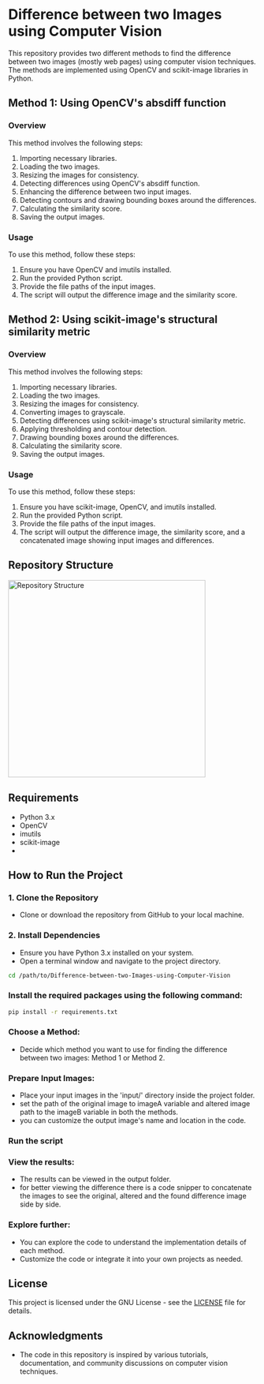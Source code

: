 # Difference between two Images using Computer Vision

This repository provides two different methods to find the difference between two images (mostly web pages) using computer vision techniques. The methods are implemented using OpenCV and scikit-image libraries in Python.

## Method 1: Using OpenCV's absdiff function

### Overview
This method involves the following steps:
1. Importing necessary libraries.
2. Loading the two images.
3. Resizing the images for consistency.
4. Detecting differences using OpenCV's absdiff function.
5. Enhancing the difference between two input images.
6. Detecting contours and drawing bounding boxes around the differences.
7. Calculating the similarity score.
8. Saving the output images.

### Usage
To use this method, follow these steps:
1. Ensure you have OpenCV and imutils installed.
2. Run the provided Python script.
3. Provide the file paths of the input images.
4. The script will output the difference image and the similarity score.

## Method 2: Using scikit-image's structural similarity metric

### Overview
This method involves the following steps:
1. Importing necessary libraries.
2. Loading the two images.
3. Resizing the images for consistency.
4. Converting images to grayscale.
5. Detecting differences using scikit-image's structural similarity metric.
6. Applying thresholding and contour detection.
7. Drawing bounding boxes around the differences.
8. Calculating the similarity score.
9. Saving the output images.

### Usage
To use this method, follow these steps:
1. Ensure you have scikit-image, OpenCV, and imutils installed.
2. Run the provided Python script.
3. Provide the file paths of the input images.
4. The script will output the difference image, the similarity score, and a concatenated image showing input images and differences.

## Repository Structure

<img src="https://github.com/Dharinesh/Difference-between-two-Images-using-Computer-Vision/assets/108059896/5fe31983-3683-4d70-9742-bd764e5e061c" alt="Repository Structure" width="400">

## Requirements
- Python 3.x
- OpenCV
- imutils
- scikit-image
- 
## How to Run the Project

### 1. Clone the Repository

- Clone or download the repository from GitHub to your local machine.

### 2. Install Dependencies

- Ensure you have Python 3.x installed on your system.
- Open a terminal window and navigate to the project directory.

```bash
cd /path/to/Difference-between-two-Images-using-Computer-Vision
```

### Install the required packages using the following command:
```bash
pip install -r requirements.txt
```
### Choose a Method:
- Decide which method you want to use for finding the difference between two images: Method 1 or Method 2.

### Prepare Input Images:
- Place your input images in the 'input/' directory inside the project folder.
- set the path of the original image to imageA variable and altered image path to the imageB variable in both the methods.
- you can customize the output image's name and location in the code.

### Run the script

### View the results:
- The results can be viewed in the output folder.
- for better viewing the difference there is a code snipper to concatenate the images to see the original, altered and the found difference image side by side.

### Explore further:
- You can explore the code to understand the implementation details of each method.
- Customize the code or integrate it into your own projects as needed.
  
## License
This project is licensed under the GNU License - see the [LICENSE](LICENSE) file for details.

## Acknowledgments
- The code in this repository is inspired by various tutorials, documentation, and community discussions on computer vision techniques.


